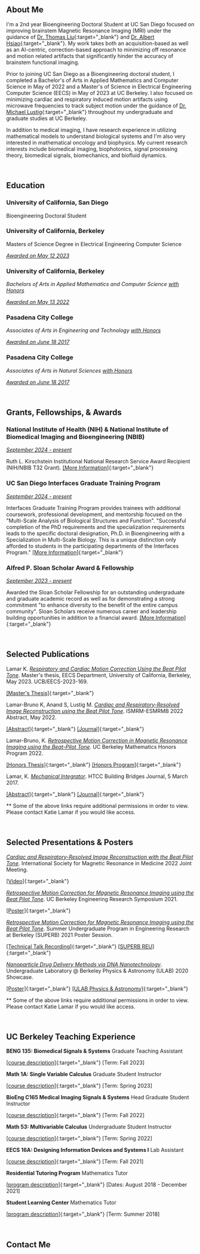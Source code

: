 ## About Me

I'm a 2nd year Bioengineering Doctoral Student at UC San Diego focused on improving brainstem Magnetic Resonance Imaging (MRI) under the guidance of [Dr. Thomas Liu](https://cfmriweb.ucsd.edu/tliu/){:target="_blank"} and [Dr. Albert Hsiao](https://profiles.ucsd.edu/albert.hsiao){:target="_blank"}. My work takes both an acquisition-based as well as an AI-centric, correction-based approach to minimizing off resonance and motion related artifacts that significantly hinder the accuracy of brainstem functional imaging. 

Prior to joining UC San Diego as a Bioengineering doctoral student, I completed a Bachelor's of Arts in Applied Mathematics and Computer Science in May of 2022 and a Master's of Science in Electrical Engineering Computer Science (EECS) in May of 2023 at UC Berkeley. I also focused on minimizing cardiac and respiratory induced motion artifacts using microwave frequencies to track subject motion under the guidance of [Dr. Michael Lustig](https://people.eecs.berkeley.edu/~mlustig/?_ga=2.72174547.1906270088.1671994399-2113451694.1621362601){:target="_blank"} throughout my undergraduate and graduate studies at UC Berkeley. 

In addition to medical imaging, I have research experience in utilizing mathematical models to understand biological systems and I'm also very interested in mathematical oncology and biophysics. My current research interests include biomedical imaging, biophotonics, signal processing theory, biomedical signals, biomechanics, and biofluid dynamics.

&nbsp;
&nbsp;

## Education


### University of California, San Diego

Bioengineering Doctoral Student



### University of California, Berkeley

Masters of Science Degree in Electrical Engineering Computer Science 

<ins>*Awarded on May 12 2023*</ins> 




### University of California, Berkeley

*Bachelors of Arts in Applied Mathematics and Computer Science <ins>with Honors</ins>*

<ins>*Awarded on May 13 2022*</ins>




### Pasadena City College

*Associates of Arts in Engineering and Technology <ins>with Honors</ins>*

<ins>*Awarded on June 18 2017*</ins>



### Pasadena City College
*Associates of Arts in Natural Sciences <ins>with Honors</ins>*

<ins>*Awarded on June 18 2017*</ins> 

&nbsp;
&nbsp;

## Grants, Fellowships, & Awards

### National Institute of Health (NIH) & National Institute of Biomedical Imaging and Bioengineering (NBIB)

<ins>*September 2024 - present*</ins>

Ruth L. Kirschstein Institutional National Research Service Award Recipient (NIH/NBIB T32 Grant). [[More Information]](https://reporter.nih.gov/search/tz0FxxHk3km8U9Oxra5B_Q/project-details/10669614){:target="_blank"}

### UC San Diego Interfaces Graduate Training Program

<ins>*September 2024 - present*</ins>

Interfaces Graduate Training Program provides trainees with additional coursework, professional development, and mentorship focused on the "Multi-Scale Analysis of Biological Structures and Function". "Successful completion of the PhD requirements and the specialization requirements leads to the specific doctoral designation, Ph.D. in Bioengineering with a Specialization in Multi-Scale Biology. This is a unique distinction only afforded to students in the participating departments of the Interfaces Program." [[More Information]](https://interfaces.ucsd.edu/){:target="_blank"}  
 
### Alfred P. Sloan Scholar Award & Fellowship

<ins>*September 2023 - present*</ins>

Awarded the Sloan Scholar Fellowship for an outstanding undergraduate and graduate academic record as well as for demonstrating a strong commitment "to enhance diversity to the benefit of the entire campus community". Sloan Scholars receive numerous career and leadership building opportunities in addition to a financial award. [[More Information]](https://grad.ucsd.edu/diversity/programs-resources/ucem/index.html){:target="_blank"}

&nbsp;
&nbsp;

## Selected Publications

Lamar K. <ins>*Respiratory and Cardiac Motion Correction Using the Beat Pilot Tone*</ins>. Master's thesis, EECS Department, University of California, Berkeley, May 2023. UCB/EECS-2023-169. 

[[Master's Thesis]](https://www2.eecs.berkeley.edu/Pubs/TechRpts/2023/EECS-2023-169.pdf){:target="_blank"} 


Lamar-Bruno K, Anand S, Lustig M. <ins>*Cardiac and Respiratory-Resolved Image Reconstruction using the Beat Pilot Tone*</ins>. ISMRM-ESMRMB 2022 Abstract, May 2022. 

[[Abstract]](https://index.mirasmart.com/ISMRM2022/PDFfiles/4446.html){:target="_blank"} [[Journal]](https://index.mirasmart.com/ISMRM2022/){:target="_blank"} 


Lamar-Bruno, K. <ins>*Retrospective Motion Correction in Magnetic Resonance Imaging using the Beat-Pilot Tone*</ins>. UC Berkeley Mathematics Honors Program 2022. 

[[Honors Thesis]](https://drive.google.com/file/d/1hGHgWoEoN4dONfL57gHtS4ICXpnFTDBo/view?usp=sharing){:target="_blank"} [[Honors Program]](https://math.berkeley.edu/programs/undergraduate/major/honors){:target="_blank"} 


Lamar, K. <ins>*Mechanical Integrator*</ins>. HTCC Building Bridges Journal, 5 March 2017.

[[Abstract]](https://drive.google.com/file/d/1Sj07k0wWg2ZnGi2cM6Kbzv9FxiV-yZ0h/view?usp=sharing){:target="_blank"} [[Journal]](https://www.amazon.com/Building-Bridges-2017-California-Conference/dp/1984382950/ref=sr_1_fkmr3_1?crid=1WLVCP05J9M5A&keywords=HTCC+Selected+Abstracts+2017&qid=1672016222&sprefix=htcc+selected+abstracts+201%2Caps%2C128&sr=8-1-fkmr3){:target="_blank"}
&nbsp;

** Some of the above links require additional permissions in order to view. Please contact Katie Lamar if you would like access. 

&nbsp;
&nbsp;

## Selected Presentations & Posters

<ins>*Cardiac and Respiratory-Resolved Image Reconstruction with the Beat Pilot Tone*</ins>. International Society for Magnetic Resonance in Medicine 2022 Joint Meeting. 

[[Video]](https://drive.google.com/file/d/1r5DEPrjZNNCJokdxhjVcVBXHZuMiHA5u/view?usp=sharing){:target="_blank"}


<ins>*Retrospective Motion Correction for Magnetic Resonance Imaging using the Beat Pilot Tone*</ins>. UC Berkeley Engineering Research Symposium 2021.

[[Poster]](https://drive.google.com/file/d/1zEKrj7VxFiQHegji2B75CO80gz76B_nv/view?usp=sharing){:target="_blank"}

<ins>*Retrospective Motion Correction for Magnetic Resonance Imaging using the Beat Pilot Tone*</ins>. Summer Undergraduate Program in Engineering Research at Berkeley (SUPERB) 2021 Poster Session.

[[Technical Talk Recording]](https://drive.google.com/file/d/1i5uOxczCaaXhC1nPaphu2mLnJVZ8i--q/view?usp=sharing){:target="_blank"} [[SUPERB REU]](https://eecs.berkeley.edu/resources/undergrads/research/superb){:target="_blank"}


<ins>*Nanoparticle Drug Delivery Methods via DNA Nanotechnology*</ins>. Undergraduate Laboratory @ Berkeley Physics & Astronomy (ULAB) 2020 Showcase.

[[Poster]](https://ulab.studentorg.berkeley.edu/static/doc/posters/s208.pdf){:target="_blank"} [[ULAB Physics & Astronomy]](https://ulab.berkeley.edu/labs/physics){:target="_blank"}
&nbsp;

** Some of the above links require additional permissions in order to view. Please contact Katie Lamar if you would like access. 

&nbsp;
&nbsp;

## UC Berkeley Teaching Experience 

**BENG 135: Biomedical Signals & Systems** Graduate Teaching Assistant


[[course description]](https://catalog.ucsd.edu/courses/BENG.html#beng135){:target="_blank"} [Term: Fall 2023]



**Math 1A: Single Variable Calculus** Graduate Student Instructor


[[course description]](https://classes.berkeley.edu/content/2023-spring-math-1a-001-lec-001){:target="_blank"} [Term: Spring 2023]



**BioEng C165 Medical Imaging Signals & Systems** Head Graduate Student Instructor 

[[course description]](https://classes.berkeley.edu/content/2022-fall-bioeng-c165-001-lec-001){:target="_blank"} [Term: Fall 2022]



**Math 53: Multivariable Calculus** Undergraduate Student Instructor

[[course description]](https://classes.berkeley.edu/content/2022-spring-math-53-002-lec-002){:target="_blank"} [Term: Spring 2022]



**EECS 16A: Designing Information Devices and Systems I** Lab Assistant

[[course description]](https://classes.berkeley.edu/content/2021-fall-eecs-16a-001-lec-001){:target="_blank"} [Term: Fall 2021]



**Residential Tutoring Program** Mathematics Tutor

[[program description]](https://reslife.berkeley.edu/academics/academic-support/#:~:text=Online%20tutoring%20is%20offered%20Sundays,within%20their%20unit%20of%20residence.){:target="_blank"} [Dates: August 2018 - December 2021]



**Student Learning Center** Mathematics Tutor 

[[program description]](https://slc.berkeley.edu/programs/mathematics-and-statistics/courses-supported){:target="_blank"} [Term: Summer 2018]

&nbsp;
&nbsp;

## Contact Me  

